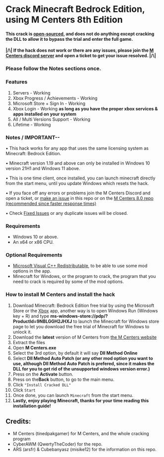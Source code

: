 # Crack Minecraft Bedrock Edition, using M Centers 8th Edition

#### This crack is [open-sourced](https://github.com/tinedpakgamer/M-Centers-8.0), and does not do anything except cracking the DLL to allow it to bypass the trial and enter the full game.

#### |/\\|   If the hack does not work or there are any issues, please join the [M Centers discord server](https://dsc.gg/mcenters) and open a ticket to get your issue resolved.  |/\\|

### Please follow the Notes sections once.

### Features
1. Servers - Working
2. Xbox Progress / Achievements - Working
3. Microsoft Store + Sign In - Working
4. Xbox Login - Working **as long as you have the proper xbox services & apps installed on your system**
5. All / Multi Versions Support - Working
6. Lifetime - Working

### Notes / IMPORTANT--
• This hack works for any app that uses the same licensing system as Minecraft: Bedrock Edition.

• Minecraft version 1.19 and above can only be installed in Windows 10 version 21H1 and Windows 11 above.

• This is one time client, once installed, you can launch minecraft directly from the start menu, until you update Windows which resets the hack.

• If you face off any errors or problems join the M Centers Discord and open a ticket, or [make an issue](https://github.com/QwertyTheCoder/Minecraft-bedrock-cracked/issues) in this repo or on the [M Centers 8.0 repo (recommended since faster response times)](https://github.com/tinedpakgamer/M-Centers-8.0)

• Check [Fixed Issues](https://github.com/QwertyTheCoder/Minecraft-bedrock-cracked/issues?q=label%3Adocumentation) or any duplicate issues will be closed.

### Requirements

  - Windows 10 or above.
  - An x64 or x86 CPU.

### Optional Requirements
  - [Microsoft Visual C++ Redistributable](https://aka.ms/vs/17/release/vc_redist.x64.exe), to be able to use some mod options in the app.
  - Minecraft for Windows, or the program to crack, the program that you need to crack is required by some of the mod options.

<h3>How to install M Centers and install the hack</h3>
<ol>
    <li>Download Minecraft: Bedrock Edition free trial by using the Microsoft Store or the <a href="https://www.xbox.com/games/store/minecraft-for-windows/9NBLGGH2JHXJ">Xbox</a> app, another way is to open Windows Run (Windows key + R) and type <strong>ms-windows-store://pdp/?ProductId=9NBLGGH2JHXJ</strong> to launch the Minecraft for Windows store page to let you download the free trial of Minecraft for Windows to unlock it.</li>
    <li>Download the <strong>latest</strong> version of M Centers from <a href="https://mcenters.net/Downloads/M-Centers-8th-Edition/">the M Centers website</a></li>
    <li>Extract the files</li>
    <li>Open <strong>M Centers.exe</strong></li>
    <li>Select the 3rd option, by default it will say <strong>Dll Method Online</strong></li>
    <li>Select <strong>Dll Method Auto Patch (or any other mod option you want to use, although Dll Method Auto Patch is prefered, since it makes the DLL for you to get rid of the unsupported windows version error.)</strong></li>
    <li>Press on the <strong>Activate</strong> button.</li>
    <li>Press on the<strong>Back</strong> button, to go to the main menu.</li>
    <li>Click <code>"Install Cracked DLL"</code></li>
    <li>Click <code>Start</code></li>
    <li>Once done, you can launch <code>Minecraft</code> from the start menu.</li>  
    <li><strong>Lastly, enjoy playing Minecraft, thanks for your time reading this installation guide!</strong></li>  
</ol>

## Credits:

- M Centers (tinedpakgamer) for M Centers, and the whole cracking program
- CyberAWM (QwertyTheCoder) for the repo.
- ARS (arsfr) & Cubebanyasz (misike12) for the information on this repo. 
